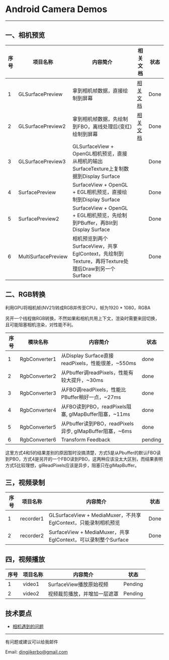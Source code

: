 # Android Camera Demos

------

## **一、相机预览**

|序号|项目名称|内容简介|相关文档|状态|
|--- |-------|-------|------|-----|
|1|GLSurfacePreview|拿到相机帧数据，直接绘制到屏幕|[相关文档](doc/相机预览总结.md)|Done|
|2|GLSurfacePreview2|拿到相机帧数据，先绘制到FBO，离线处理后(变红)绘制到屏幕|[相关文档](doc/glsurfacepreview2.md)|Done|
|3|GLSurfacePreview3|GLSurfaceView + OpenGL相机预览，直接从相机的输出SurfaceTexture上复制数据到Display Surface||Done|
|4|SurfacePreview|SurfaceView + OpenGL + EGL相机预览，直接绘制到Display Surface||Done|
|5|SurfacePreview2|SurfaceView + OpenGL + EGL相机预览，先绘制到PBuffer，再Blit到Display Surface||Done|
|6|MultiSurfacePreview|相机预览到两个SurfaceView，共享EglContext，先绘制到Texture，再将Texture处理后Draw到另一个Surface||Done|

## **二、RGB转换**
利用GPU将相机帧(NV21)转成RGB并传至CPU，帧为1920 * 1080，RGBA

另开一个线程做RGB转换，不然如果和相机共用上下文，渲染时需要来回切换，且可能阻塞相机渲染，对性能不利。

|序号|模块名称|内容简介|状态|
|--- |-------|-------|-----|
|1|RgbConverter1|从Display Surface直接readPixels，性能很差，~550ms|done|
|2|RgbConverter2|从Pbuffer调readPixels，性能有较大提升，~30ms|done|
|3|RgbConverter3|从FBO调readPixels，性能比PBuffer稍好一点，~27ms|done|
|4|RgbConverter4|从FBO读到PBO，readPixels阻塞, glMapBuffer阻塞，~11ms|done|
|5|RgbConverter5|从Pbuffer读到PBO，readPixels异步, glMapBuffer阻塞，~6ms|done|
|6|RgbConverter6|Transform Feedback|pending|

这里方式4和5的结果差别的原因暂时没搞清楚，方式5是从Pbuffer的默认FBO读到PBO，方式4是另开的一个FBO读到PBO，这两种应该没太大区别，而结果表明方式5比较理想，glReadPixels应该是异步，阻塞只在glMapBuffer。

## **三，视频录制**

|序号|项目名称|内容简介|状态|
|--- |-------|-------|----|
|1|recorder1|GLSurfaceView + MediaMuxer，不共享EglContext，只能录制相机预览|Done|
|2|recorder2|SurfaceView + MediaMuxer，共享EglContext，可以录制整个Surface|Done|


## **四，视频播放**

|序号|项目名称|内容简介|状态|
|--- |-------|-------|----|
|1|video1|SurfaceView播放原始视频|Pending|
|2|video2|视频裁剪播放，并增加一层遮罩|Pending|


## **技术要点**

 - [相机遇到的问题](doc/相机遇到的问题.md)

------
有问题或建议可以给我邮件

Email: dingjikerbo@gmail.com